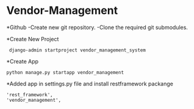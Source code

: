 # Vendor-Management

*Github
-Create new git repository.
-Clone the required git submodules.

*Create New Project
 ```
  django-admin startproject vendor_management_system
  ```

*Create App
```
python manage.py startapp vendor_management
```
*Added app in settings.py file and install restframework packange
```
'rest_framework',
'vendor_management',

```
